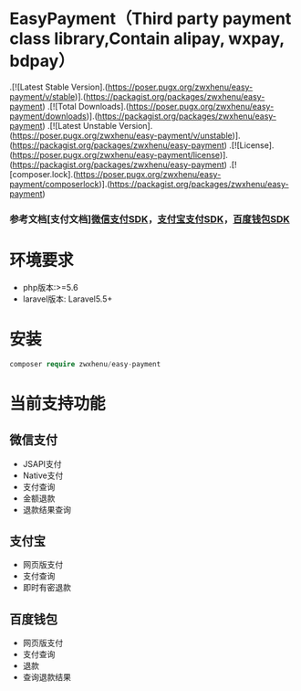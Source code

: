 # EasyPayment（Third party payment class library,Contain alipay, wxpay, bdpay）

.[![Latest Stable Version].(https://poser.pugx.org/zwxhenu/easy-payment/v/stable)].(https://packagist.org/packages/zwxhenu/easy-payment)
.[![Total Downloads].(https://poser.pugx.org/zwxhenu/easy-payment/downloads)].(https://packagist.org/packages/zwxhenu/easy-payment)
.[![Latest Unstable Version].(https://poser.pugx.org/zwxhenu/easy-payment/v/unstable)].(https://packagist.org/packages/zwxhenu/easy-payment)
.[![License].(https://poser.pugx.org/zwxhenu/easy-payment/license)].(https://packagist.org/packages/zwxhenu/easy-payment)
.[![composer.lock].(https://poser.pugx.org/zwxhenu/easy-payment/composerlock)].(https://packagist.org/packages/zwxhenu/easy-payment)

### 参考文档[支付文档]<a href="https://pay.weixin.qq.com/wiki/doc/api/jsapi.php?chapter=7_1">微信支付SDK</a>，<a href="https://opendocs.alipay.com/open/62/104743/">支付宝支付SDK</a>，<a href="https://b.baifubao.com/static/spcenter/fe-wallet-open-platform/entry/develop-document/#/document?mdUrl=5bd00a26557d0a2f834cd231">百度钱包SDK</a></p>

# 环境要求
- php版本:>=5.6
- laravel版本: Laravel5.5+

# 安装
```php
composer require zwxhenu/easy-payment

```
# 当前支持功能

## 微信支付
   - JSAPI支付
   - Native支付
   - 支付查询
   - 金额退款
   - 退款结果查询
## 支付宝
   - 网页版支付
   - 支付查询
   - 即时有密退款
## 百度钱包 
   - 网页版支付
   - 支付查询
   - 退款
   - 查询退款结果
   
